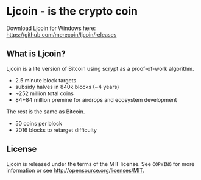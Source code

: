 Ljcoin - is the crypto coin
===========================

Download Ljcoin for Windows here: https://github.com/merecoin/ljcoin/releases


What is Ljcoin?
---------------

Ljcoin is a lite version of Bitcoin using scrypt as a proof-of-work algorithm.

 - 2.5 minute block targets
 - subsidy halves in 840k blocks (~4 years)
 - ~252 million total coins
 - 84+84 million premine for airdrops and ecosystem development

The rest is the same as Bitcoin.

 - 50 coins per block
 - 2016 blocks to retarget difficulty



License
-------

Ljcoin is released under the terms of the MIT license. See `COPYING` for more
information or see http://opensource.org/licenses/MIT.
